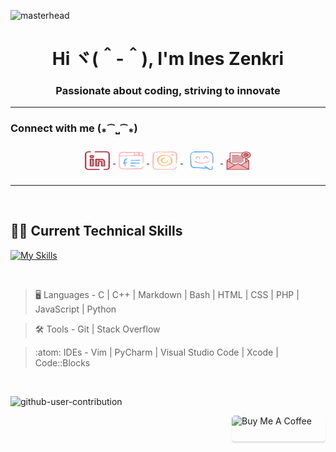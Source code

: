 ![masterhead](https://user-images.githubusercontent.com/10498744/210012254-234538ff-d198-48aa-8964-37e6fd45d227.gif)
<h1 align="center">Hi ヾ(＾-＾),  I'm Ines Zenkri</h1>
<h3 align="center"> Passionate about coding, striving to innovate</h3>

- - -

<h3 align="left">Connect with me (⁎⁀⎵⁀⁎) </h3>
<p align="center">
<a href="https://www.linkedin.com/in/ines-zenkri/" target="blank">
  <img align="center" src="src/linkedin.png" alt="https://www.linkedin.com/in/ines-zenkri/" height="30" width="40" style="margin: 5px;" />
<a>
<a href="https://www.facebook.com/ines.zenkri.9/" target="blank">
  <img align="center" src="src/facebook.png" alt="https://www.facebook.com/ines.zenkri.9/" height="30" width="40" style="margin: 5px;"/>
</a>

<a href="https://www.instagram.com/ines_zenkri/" target="blank">
  <img align="center" src="src/instagram.png" alt="https://www.instagram.com/ines_zenkri/" height="30" width="40" style="margin: 5px;"/>
</a>
<a href="https://discord.gg/ftou7." target="blank">
  <img align="center" src="src/discord.png" alt="ftou7." height="30" width="40" style="margin: 2%;"/>
</a>
<a href="mailto:ines@zenkri.com" target="_blank">
  <img align="center" src="src/email.png" alt="Email" height="30" width="40" style="margin: 5px;"/>
</a>

</p>


- - - 

<br>

## 👩‍💻 Current Technical Skills

[![My Skills](https://skillicons.dev/icons?i=c,cpp,md,bash,vim,vscode,stackoverflow,html,css,github,git,visualstudio,python,js,php)](https://skillicons.dev)

<br>

> :desktop_computer:  Languages - C | C++ | Markdown | Bash | HTML | CSS | PHP | JavaScript | Python

> :hammer_and_wrench:  Tools - Git | Stack Overflow

> :atom:  IDEs - Vim | PyCharm | Visual Studio Code | Xcode | Code::Blocks

<br>

![github-user-contribution](https://user-images.githubusercontent.com/58959408/157782696-8bc9ca49-ca61-4ab5-8b83-49c4e76c1a8f.svg)



<a href="https://www.buymeacoffee.com/zenkri" target="_blank" class="floating-button"><img src="https://cdn.buymeacoffee.com/buttons/v2/default-pink.png" alt="Buy Me A Coffee" style="height: 41px !important; width: 150px !important; border-radius: 5px !important; box-shadow: 0px 3px 2px 0px rgba(0, 0, 0, 0.1) !important; -webkit-box-shadow: 0px 3px 2px 0px rgba(0, 0, 0, 0.1) !important;" align="right" >
</a>
